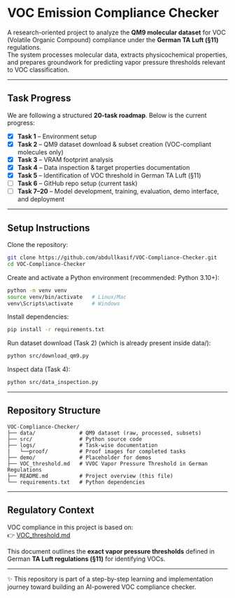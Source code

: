 # VOC Emission Compliance Checker  

A research-oriented project to analyze the **QM9 molecular dataset** for VOC (Volatile Organic Compound) compliance under the **German TA Luft (§11)** regulations.  
The system processes molecular data, extracts physicochemical properties, and prepares groundwork for predicting vapor pressure thresholds relevant to VOC classification.  

---

## Task Progress  
We are following a structured **20-task roadmap**. Below is the current progress:  

- [x] **Task 1** – Environment setup  
- [x] **Task 2** – QM9 dataset download & subset creation (VOC-compliant molecules only)  
- [x] **Task 3** – VRAM footprint analysis  
- [x] **Task 4** – Data inspection & target properties documentation  
- [x] **Task 5** – Identification of VOC threshold in German TA Luft (§11)  
- [ ] **Task 6** – GitHub repo setup (current task)  
- [ ] **Task 7–20** – Model development, training, evaluation, demo interface, and deployment  

---

## Setup Instructions  

Clone the repository:  
```bash
git clone https://github.com/abdullkasif/VOC-Compliance-Checker.git
cd VOC-Compliance-Checker
```

Create and activate a Python environment (recommended: Python 3.10+):  
```bash
python -m venv venv
source venv/bin/activate   # Linux/Mac
venv\Scripts\activate      # Windows
```

Install dependencies:  
```bash
pip install -r requirements.txt
```

Run dataset download (Task 2) (which is already present inside data/):  
```bash
python src/download_qm9.py
```

Inspect data (Task 4):  
```bash
python src/data_inspection.py
```

---

##  Repository Structure  

```
VOC-Compliance-Checker/
├── data/              # QM9 dataset (raw, processed, subsets)
├── src/               # Python source code
├── logs/              # Task-wise documentation
|   └──proof/          # Proof images for completed tasks     
├── demo/              # Placeholder for demos
├── VOC_threshold.md   # VVOC Vapor Pressure Threshold in German Regulations
├── README.md          # Project overview (this file)
└── requirements.txt   # Python dependencies
```

---

##  Regulatory Context  

VOC compliance in this project is based on:  
👉 [VOC_threshold.md](./VOC_threshold.md)  

This document outlines the **exact vapor pressure thresholds** defined in German **TA Luft regulations (§11)** for identifying VOCs.  

---

✨ This repository is part of a step-by-step learning and implementation journey toward building an AI-powered VOC compliance checker.  